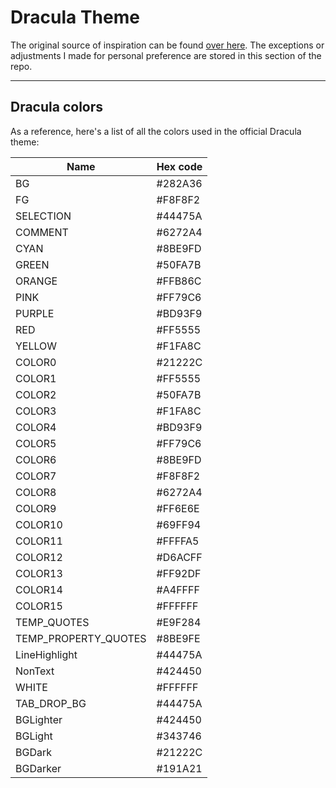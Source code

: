# Dracula Theme

The original source of inspiration can be found [over here](https://draculatheme.com/). The exceptions or adjustments I made for personal preference are stored in this section of the repo.

---

## Dracula colors

As a reference, here's a list of all the colors used in the official Dracula theme:

| Name                 | Hex code |
| -------------------- | -------- |
| BG                   | #282A36  |
| FG                   | #F8F8F2  |
| SELECTION            | #44475A  |
| COMMENT              | #6272A4  |
| CYAN                 | #8BE9FD  |
| GREEN                | #50FA7B  |
| ORANGE               | #FFB86C  |
| PINK                 | #FF79C6  |
| PURPLE               | #BD93F9  |
| RED                  | #FF5555  |
| YELLOW               | #F1FA8C  |
| COLOR0               | #21222C  |
| COLOR1               | #FF5555  |
| COLOR2               | #50FA7B  |
| COLOR3               | #F1FA8C  |
| COLOR4               | #BD93F9  |
| COLOR5               | #FF79C6  |
| COLOR6               | #8BE9FD  |
| COLOR7               | #F8F8F2  |
| COLOR8               | #6272A4  |
| COLOR9               | #FF6E6E  |
| COLOR10              | #69FF94  |
| COLOR11              | #FFFFA5  |
| COLOR12              | #D6ACFF  |
| COLOR13              | #FF92DF  |
| COLOR14              | #A4FFFF  |
| COLOR15              | #FFFFFF  |
| TEMP_QUOTES          | #E9F284  |
| TEMP_PROPERTY_QUOTES | #8BE9FE  |
| LineHighlight        | #44475A  |
| NonText              | #424450  |
| WHITE                | #FFFFFF  |
| TAB_DROP_BG          | #44475A  |
| BGLighter            | #424450  |
| BGLight              | #343746  |
| BGDark               | #21222C  |
| BGDarker             | #191A21  |

